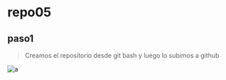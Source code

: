 # repo05

## paso1
>Creamos el repositorio desde git bash y luego lo subimos a github
>

![a](https://github.com/johntest04/repo04/blob/main/1.png?raw=true)
